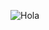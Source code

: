 
![Hola](https://user-images.githubusercontent.com/98271875/170594978-844b3aa9-3085-449e-a9f4-ba24b9fbf416.gif)


   
<!--
**Patriciorouan/patriciorouan** is a ✨ _special_ ✨ repository because its `README.md` (this file) appears on your GitHub profile.

Here are some ideas to get you started:

- 🔭 I’m currently working on ...
- 🌱 I’m currently learning ...
- 👯 I’m looking to collaborate on ...
- 🤔 I’m looking for help with ...
- 💬 Ask me about ...
- 📫 How to reach me: ...
- 😄 Pronouns: ...
- ⚡ Fun fact: ...
-->
